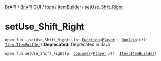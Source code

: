 [BrAPI](../../../index.md) / [Br.API.GUI](../../index.md) / [Item](../index.md) / [ItemBuilder](index.md) / [setUse_Shift_Right](./set-use_-shift_-right.md)

# setUse_Shift_Right

`open fun ~~setUse_Shift_Right~~(p: `[`Function`](https://docs.oracle.com/javase/8/docs/api/java/util/function/Function.html)`<`[`Player`](https://hub.spigotmc.org/javadocs/spigot/org/bukkit/entity/Player.html)`!, `[`Boolean`](https://kotlinlang.org/api/latest/jvm/stdlib/kotlin/-boolean/index.html)`!>!): `[`Item.ItemBuilder`](index.md)`!`
**Deprecated:** Deprecated in Java


`open fun setUse_Shift_Right(p: `[`Consumer`](https://docs.oracle.com/javase/8/docs/api/java/util/function/Consumer.html)`<`[`Player`](https://hub.spigotmc.org/javadocs/spigot/org/bukkit/entity/Player.html)`!>!): `[`Item.ItemBuilder`](index.md)`!`